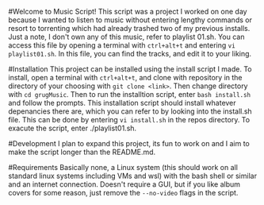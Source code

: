 #Welcome to Music Script!
This script was a project I worked on one day because I wanted to listen to music without entering lengthy commands or resort to torrenting which had already trashed two of my previous installs. Just a note, I don't own any of this music, refer to playlist 01.sh. You can access this file by opening a terminal with `ctrl+alt+t` and entering `vi playlist01.sh`. In this file, you can find the tracks, and edit it to your liking. 

#Installation
This project can be installed using the install script I made. To install, open a terminal with `ctrl+alt+t`, and clone with repository in the directory of your choosing with `git clone <link>`. Then change directory with `cd grugMusic`. Then to run the installtion script, enter `bash install.sh` and follow the prompts. This installation script should install whatever depenancies there are, which you can refer to by looking into the install.sh file. This can be done by entering `vi install.sh` in the repos directory. To exacute the script, enter ./playlist01.sh.

#Development
I plan to expand this project, its fun to work on and I aim to make the script longer than the README.md.

#Requirements
Basically none, a Linux system (this should work on all standard linux systems including VMs and wsl) with the bash shell or similar and an internet connection. Doesn't require a GUI, but if you like album covers for some reason, just remove the `--no-video` flags in the script.
